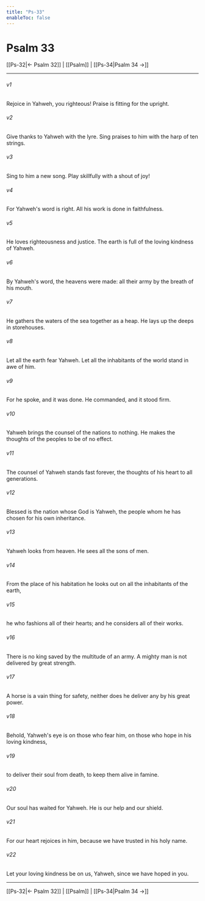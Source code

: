 ```yaml
---
title: "Ps-33"
enableToc: false
---
```

# Psalm 33

[[Ps-32|← Psalm 32]] | [[Psalm]] | [[Ps-34|Psalm 34 →]]
***



###### v1 
Rejoice in Yahweh, you righteous! Praise is fitting for the upright. 

###### v2 
Give thanks to Yahweh with the lyre. Sing praises to him with the harp of ten strings. 

###### v3 
Sing to him a new song. Play skillfully with a shout of joy! 

###### v4 
For Yahweh's word is right. All his work is done in faithfulness. 

###### v5 
He loves righteousness and justice. The earth is full of the loving kindness of Yahweh. 

###### v6 
By Yahweh's word, the heavens were made: all their army by the breath of his mouth. 

###### v7 
He gathers the waters of the sea together as a heap. He lays up the deeps in storehouses. 

###### v8 
Let all the earth fear Yahweh. Let all the inhabitants of the world stand in awe of him. 

###### v9 
For he spoke, and it was done. He commanded, and it stood firm. 

###### v10 
Yahweh brings the counsel of the nations to nothing. He makes the thoughts of the peoples to be of no effect. 

###### v11 
The counsel of Yahweh stands fast forever, the thoughts of his heart to all generations. 

###### v12 
Blessed is the nation whose God is Yahweh, the people whom he has chosen for his own inheritance. 

###### v13 
Yahweh looks from heaven. He sees all the sons of men. 

###### v14 
From the place of his habitation he looks out on all the inhabitants of the earth, 

###### v15 
he who fashions all of their hearts; and he considers all of their works. 

###### v16 
There is no king saved by the multitude of an army. A mighty man is not delivered by great strength. 

###### v17 
A horse is a vain thing for safety, neither does he deliver any by his great power. 

###### v18 
Behold, Yahweh's eye is on those who fear him, on those who hope in his loving kindness, 

###### v19 
to deliver their soul from death, to keep them alive in famine. 

###### v20 
Our soul has waited for Yahweh. He is our help and our shield. 

###### v21 
For our heart rejoices in him, because we have trusted in his holy name. 

###### v22 
Let your loving kindness be on us, Yahweh, since we have hoped in you.

***
[[Ps-32|← Psalm 32]] | [[Psalm]] | [[Ps-34|Psalm 34 →]]
